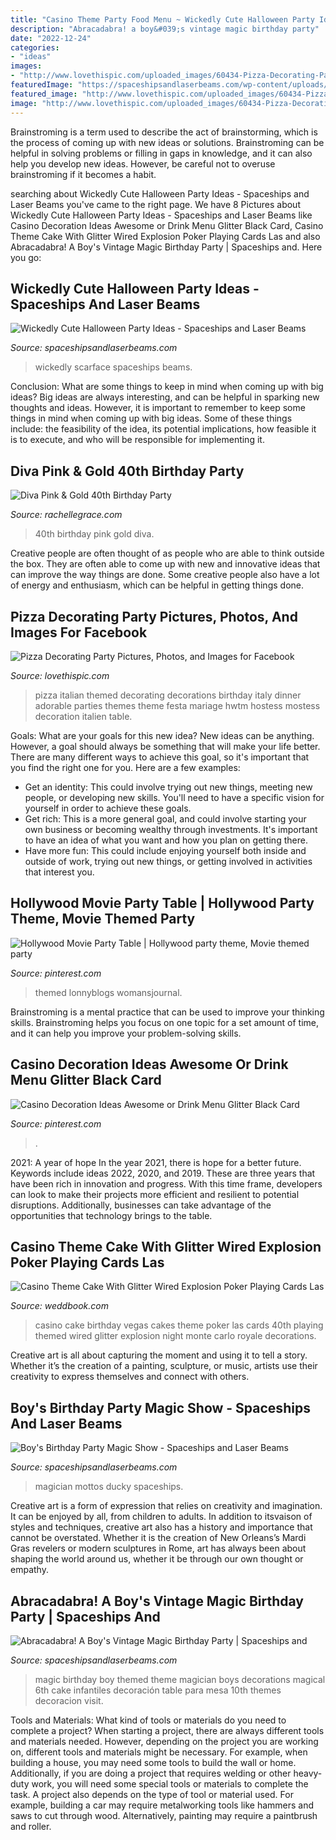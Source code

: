 ```yaml
---
title: "Casino Theme Party Food Menu ~ Wickedly Cute Halloween Party Ideas"
description: "Abracadabra! a boy&#039;s vintage magic birthday party"
date: "2022-12-24"
categories:
- "ideas"
images:
- "http://www.lovethispic.com/uploaded_images/60434-Pizza-Decorating-Party.jpg"
featuredImage: "https://spaceshipsandlaserbeams.com/wp-content/uploads/2015/09/magic-birthday-party-ideas-boy.jpg-2.jpg"
featured_image: "http://www.lovethispic.com/uploaded_images/60434-Pizza-Decorating-Party.jpg"
image: "http://www.lovethispic.com/uploaded_images/60434-Pizza-Decorating-Party.jpg"
---
```



Brainstroming is a term used to describe the act of brainstorming, which is the process of coming up with new ideas or solutions. Brainstroming can be helpful in solving problems or filling in gaps in knowledge, and it can also help you develop new ideas. However, be careful not to overuse brainstroming if it becomes a habit.

	

		
searching about Wickedly Cute Halloween Party Ideas - Spaceships and Laser Beams you've came to the right page. We have 8 Pictures about Wickedly Cute Halloween Party Ideas - Spaceships and Laser Beams like Casino Decoration Ideas Awesome or Drink Menu Glitter Black Card, Casino Theme Cake With Glitter Wired Explosion Poker Playing Cards Las and also Abracadabra! A Boy&#039;s Vintage Magic Birthday Party | Spaceships and. Here you go:
		
    
## Wickedly Cute Halloween Party Ideas - Spaceships And Laser Beams

<img loading=lazy src="https://spaceshipsandlaserbeams.com/wp-content/uploads/2015/09/unique-halloween-party-ideas-4059.jpg" onerror="this.onerror=null;this.src='https://tse2.mm.bing.net/th?id=OIP.VaaeMdHPG_P5v3CyVcEg_gHaLZ&amp;pid=15.1';" alt="Wickedly Cute Halloween Party Ideas - Spaceships and Laser Beams">

_Source: spaceshipsandlaserbeams.com_

>wickedly scarface spaceships beams. 

	

Conclusion: What are some things to keep in mind when coming up with big ideas?
Big ideas are always interesting, and can be helpful in sparking new thoughts and ideas. However, it is important to remember to keep some things in mind when coming up with big ideas. Some of these things include: the feasibility of the idea, its potential implications, how feasible it is to execute, and who will be responsible for implementing it.

    
## Diva Pink &amp; Gold 40th Birthday Party

<img loading=lazy src="http://rachellegrace.com/wp-content/uploads/2014/08/Heather-2B40th-13.jpg" onerror="this.onerror=null;this.src='https://tse2.mm.bing.net/th?id=OIP.OZmqLoOvm5L3j_c-mQ-rXgHaLH&amp;pid=15.1';" alt="Diva Pink &amp; Gold 40th Birthday Party">

_Source: rachellegrace.com_

>40th birthday pink gold diva. 

	

Creative people are often thought of as people who are able to think outside the box. They are often able to come up with new and innovative ideas that can improve the way things are done. Some creative people also have a lot of energy and enthusiasm, which can be helpful in getting things done.

    
## Pizza Decorating Party Pictures, Photos, And Images For Facebook

<img loading=lazy src="http://www.lovethispic.com/uploaded_images/60434-Pizza-Decorating-Party.jpg" onerror="this.onerror=null;this.src='https://tse1.mm.bing.net/th?id=OIP.3cItIoVh0mEoJx6G_ZwY_wHaKJ&amp;pid=15.1';" alt="Pizza Decorating Party Pictures, Photos, and Images for Facebook">

_Source: lovethispic.com_

>pizza italian themed decorating decorations birthday italy dinner adorable parties themes theme festa mariage hwtm hostess mostess decoration italien table. 

	

Goals: What are your goals for this new idea?
New ideas can be anything. However, a goal should always be something that will make your life better. There are many different ways to achieve this goal, so it's important that you find the right one for you. Here are a few examples: 
- Get an identity: This could involve trying out new things, meeting new people, or developing new skills. You'll need to have a specific vision for yourself in order to achieve these goals. 
- Get rich: This is a more general goal, and could involve starting your own business or becoming wealthy through investments. It's important to have an idea of what you want and how you plan on getting there. 
- Have more fun: This could include enjoying yourself both inside and outside of work, trying out new things, or getting involved in activities that interest you.

    
## Hollywood Movie Party Table | Hollywood Party Theme, Movie Themed Party

<img loading=lazy src="https://i.pinimg.com/736x/ba/e1/15/bae115bfa8fd36c49127f100fe8a9d40.jpg" onerror="this.onerror=null;this.src='https://tse4.mm.bing.net/th?id=OIP.pGEsM8Vv11PuDTRkZB6L5QHaHc&amp;pid=15.1';" alt="Hollywood Movie Party Table | Hollywood party theme, Movie themed party">

_Source: pinterest.com_

>themed lonnyblogs womansjournal. 

	

Brainstroming is a mental practice that can be used to improve your thinking skills. Brainstroming helps you focus on one topic for a set amount of time, and it can help you improve your problem-solving skills.

    
## Casino Decoration Ideas Awesome Or Drink Menu Glitter Black Card

<img loading=lazy src="https://i.pinimg.com/736x/54/a4/cf/54a4cfd54745da924102558f3e00173d.jpg" onerror="this.onerror=null;this.src='https://tse4.mm.bing.net/th?id=OIP.IKGyeW907WDhSMEUKv7okgHaNH&amp;pid=15.1';" alt="Casino Decoration Ideas Awesome or Drink Menu Glitter Black Card">

_Source: pinterest.com_

>. 

	

2021: A year of hope
In the year 2021, there is hope for a better future. Keywords include ideas 2022, 2020, and 2019. These are three years that have been rich in innovation and progress. With this time frame, developers can look to make their projects more efficient and resilient to potential disruptions. Additionally, businesses can take advantage of the opportunities that technology brings to the table.

    
## Casino Theme Cake With Glitter Wired Explosion Poker Playing Cards Las

<img loading=lazy src="http://s3.weddbook.me/t1/2/8/6/2866805/casino-theme-cake-with-glitter-wired-explosion-poker-playing-cards-las-vegas-40th-birthday-cake-casino-themed-bday-pinterest-casino-theme-40-birthday-cakes-and-40-birthday.jpg" onerror="this.onerror=null;this.src='https://tse2.mm.bing.net/th?id=OIP.F5V9yFiBjo7aQG71T1EX8AHaJ3&amp;pid=15.1';" alt="Casino Theme Cake With Glitter Wired Explosion Poker Playing Cards Las">

_Source: weddbook.com_

>casino cake birthday vegas cakes theme poker las cards 40th playing themed wired glitter explosion night monte carlo royale decorations. 

	

Creative art is all about capturing the moment and using it to tell a story. Whether it’s the creation of a painting, sculpture, or music, artists use their creativity to express themselves and connect with others.

    
## Boy&#039;s Birthday Party Magic Show - Spaceships And Laser Beams

<img loading=lazy src="https://spaceshipsandlaserbeams.com/wp-content/uploads/2015/09/magic-birthday-party-ideas-boy.jpg-2.jpg" onerror="this.onerror=null;this.src='https://tse2.mm.bing.net/th?id=OIP.TBT-KFqF4WdS6TADAGY3oQHaLH&amp;pid=15.1';" alt="Boy&#039;s Birthday Party Magic Show - Spaceships and Laser Beams">

_Source: spaceshipsandlaserbeams.com_

>magician mottos ducky spaceships. 

	

Creative art is a form of expression that relies on creativity and imagination. It can be enjoyed by all, from children to adults. In addition to itsvaison of styles and techniques, creative art also has a history and importance that cannot be overstated. Whether it is the creation of New Orleans’s Mardi Gras revelers or modern sculptures in Rome, art has always been about shaping the world around us, whether it be through our own thought or empathy.

    
## Abracadabra! A Boy&#039;s Vintage Magic Birthday Party | Spaceships And

<img loading=lazy src="https://spaceshipsandlaserbeams.com/wp-content/uploads/2015/09/vintage-magic-birthday-party-ideas-boys.jpg" onerror="this.onerror=null;this.src='https://tse3.mm.bing.net/th?id=OIP.i9nmtkxMjOFpK1XlXmd2rwHaLH&amp;pid=15.1';" alt="Abracadabra! A Boy&#039;s Vintage Magic Birthday Party | Spaceships and">

_Source: spaceshipsandlaserbeams.com_

>magic birthday boy themed theme magician boys decorations magical 6th cake infantiles decoración table para mesa 10th themes decoracion visit. 

	

Tools and Materials: What kind of tools or materials do you need to complete a project?
When starting a project, there are always different tools and materials needed. However, depending on the project you are working on, different tools and materials might be necessary.  For example, when building a house, you may need some tools to build the wall or home.  Additionally, if you are doing a project that requires welding or other heavy-duty work, you will need some special tools or materials to complete the task.   A project also depends on the type of tool or material used. For example, building a car may require metalworking tools like hammers and saws to cut through wood. Alternatively, painting may require a paintbrush and roller.

